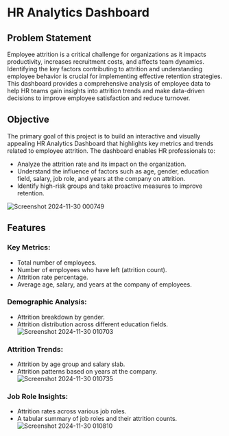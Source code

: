 # HR Analytics Dashboard

## Problem Statement
Employee attrition is a critical challenge for organizations as it impacts productivity, increases recruitment costs, and affects team dynamics. Identifying the key factors contributing to attrition and understanding employee behavior is crucial for implementing effective retention strategies. This dashboard provides a comprehensive analysis of employee data to help HR teams gain insights into attrition trends and make data-driven decisions to improve employee satisfaction and reduce turnover.

## Objective
The primary goal of this project is to build an interactive and visually appealing HR Analytics Dashboard that highlights key metrics and trends related to employee attrition. The dashboard enables HR professionals to:

- Analyze the attrition rate and its impact on the organization.
- Understand the influence of factors such as age, gender, education field, salary, job role, and years at the company on attrition.
- Identify high-risk groups and take proactive measures to improve retention.

![Screenshot 2024-11-30 000749](https://github.com/user-attachments/assets/1381b5f8-9099-40b6-8905-9400f9065f39)

## Features
### Key Metrics:

- Total number of employees.
- Number of employees who have left (attrition count).
- Attrition rate percentage.
- Average age, salary, and years at the company of employees.

### Demographic Analysis:
- Attrition breakdown by gender.
- Attrition distribution across different education fields.
![Screenshot 2024-11-30 010703](https://github.com/user-attachments/assets/b47e2e1f-8453-45b1-bd26-94ab9f1161b7)

### Attrition Trends:
- Attrition by age group and salary slab.
- Attrition patterns based on years at the company.
![Screenshot 2024-11-30 010735](https://github.com/user-attachments/assets/0e22b838-bd99-408c-afba-769e6f63a2d3)

### Job Role Insights:
- Attrition rates across various job roles.
- A tabular summary of job roles and their attrition counts.
![Screenshot 2024-11-30 010810](https://github.com/user-attachments/assets/67b7be69-73d6-4661-ba8c-74143fbf8519)



